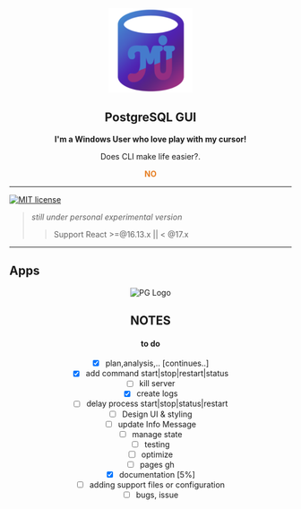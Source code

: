 <div align="center">
<img src="https://raw.githubusercontent.com/muhimron90/electron-react-pgui/main/resources/256x256.png" alt="PG Logo" width="150" height="150">
<div>
<h2 style="text-align:center;">PostgreSQL GUI</h2>
<p style="text-align:center;"><b>I'm a Windows User who love play with my cursor!</b><p>
<div>
<p>Does CLI make life easier?.</p>
<div style="color: #e67e22;">
<b>NO</b>
</div>
</div>
</div>
</div>

---

[![MIT license](https://img.shields.io/badge/License-MIT-blue.svg)](https://github.com/muhimron90/electron-react-pgui/blob/main/LICENSE)

> _still under personal experimental version_
>
> > Support React >=@16.13.x || < @17.x

---

## Apps

<div align="center">
<img src="" alt="PG Logo" width="250">
</div">

## NOTES

#### to do

- [x] plan,analysis,.. [continues..]
- [x] add command start|stop|restart|status
- [ ] kill server
- [x] create logs
- [ ] delay process start|stop|status|restart
- [ ] Design UI & styling
- [ ] update Info Message
- [ ] manage state
- [ ] testing
- [ ] optimize
- [ ] pages gh
- [x] documentation [5%]
- [ ] adding support files or configuration
- [ ] bugs, issue

